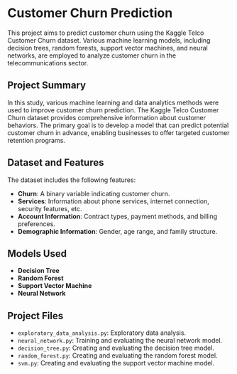 # Customer Churn Prediction

This project aims to predict customer churn using the Kaggle Telco Customer Churn dataset. Various machine learning models, including decision trees, random forests, support vector machines, and neural networks, are employed to analyze customer churn in the telecommunications sector.

## Project Summary

In this study, various machine learning and data analytics methods were used to improve customer churn prediction. The Kaggle Telco Customer Churn dataset provides comprehensive information about customer behaviors. The primary goal is to develop a model that can predict potential customer churn in advance, enabling businesses to offer targeted customer retention programs.

## Dataset and Features

The dataset includes the following features:

- **Churn**: A binary variable indicating customer churn.
- **Services**: Information about phone services, internet connection, security features, etc.
- **Account Information**: Contract types, payment methods, and billing preferences.
- **Demographic Information**: Gender, age range, and family structure.

## Models Used

- **Decision Tree**
- **Random Forest**
- **Support Vector Machine**
- **Neural Network**

## Project Files

- `exploratory_data_analysis.py`: Exploratory data analysis.
- `neural_network.py`: Training and evaluating the neural network model.
- `decision_tree.py`: Creating and evaluating the decision tree model.
- `random_forest.py`: Creating and evaluating the random forest model.
- `svm.py`: Creating and evaluating the support vector machine model.
